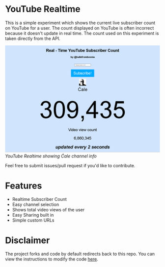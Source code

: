 # YouTube Realtime

This is a simple experiment which shows the current live subscriber count on YouTube for a user. The count displayed on YouTube is often incorrect because it doesn't update in real time. The count used on this experiment is taken directly from the API.

![YouTube Realtime Screenshot](img/image.png)<br/>
*YouTube Realtime showing Ćale channel info*

Feel free to submit issues/pull request if you'd like to contribute.

# Features

* Realtime Subscriber Count
* Easy channel selection
* Shows total video views of the user
* Easy Sharing built in
* Simple custom URLs

# Disclaimer

The project forks and code by default redirects back to this repo. You can view the instructions to modify the code [here](https://github.com/akshatmittal/youtube-realtime/issues/14#issuecomment-247537299).
